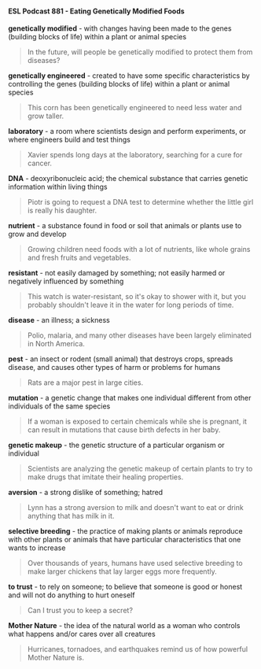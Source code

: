 #### ESL Podcast 881 - Eating Genetically Modified Foods

**genetically modified** - with changes having been made to the genes (building
blocks of life) within a plant or animal species

> In the future, will people be genetically modified to protect them from diseases?

**genetically engineered** - created to have some specific characteristics by
controlling the genes (building blocks of life) within a plant or animal species

> This corn has been genetically engineered to need less water and grow taller.

**laboratory** - a room where scientists design and perform experiments, or where
engineers build and test things

> Xavier spends long days at the laboratory, searching for a cure for cancer.

**DNA** - deoxyribonucleic acid; the chemical substance that carries genetic
information within living things

> Piotr is going to request a DNA test to determine whether the little girl is really
his daughter.

**nutrient** - a substance found in food or soil that animals or plants use to grow
and develop

> Growing children need foods with a lot of nutrients, like whole grains and fresh
fruits and vegetables.

**resistant** - not easily damaged by something; not easily harmed or negatively
influenced by something

> This watch is water-resistant, so it's okay to shower with it, but you probably
shouldn't leave it in the water for long periods of time.

**disease** - an illness; a sickness

> Polio, malaria, and many other diseases have been largely eliminated in North
America.

**pest** - an insect or rodent (small animal) that destroys crops, spreads disease,
and causes other types of harm or problems for humans

> Rats are a major pest in large cities.

**mutation** - a genetic change that makes one individual different from other
individuals of the same species

> If a woman is exposed to certain chemicals while she is pregnant, it can result
in mutations that cause birth defects in her baby.

**genetic makeup** - the genetic structure of a particular organism or individual

> Scientists are analyzing the genetic makeup of certain plants to try to make
drugs that imitate their healing properties.

**aversion** - a strong dislike of something; hatred

> Lynn has a strong aversion to milk and doesn't want to eat or drink anything
that has milk in it.

**selective breeding** - the practice of making plants or animals reproduce with
other plants or animals that have particular characteristics that one wants to
increase

> Over thousands of years, humans have used selective breeding to make larger
chickens that lay larger eggs more frequently.

**to trust** - to rely on someone; to believe that someone is good or honest and will
not do anything to hurt oneself

> Can I trust you to keep a secret?

**Mother Nature** - the idea of the natural world as a woman who controls what
happens and/or cares over all creatures

> Hurricanes, tornadoes, and earthquakes remind us of how powerful Mother
Nature is.

